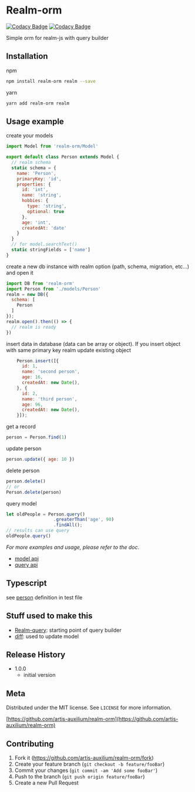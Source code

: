 # Realm-orm
[![Codacy Badge](https://api.codacy.com/project/badge/Coverage/69aefef70f5c41a79b61845bb38ea0c9)](https://www.codacy.com/app/icfr-eirl/realm-orm?utm_source=github.com&amp;utm_medium=referral&amp;utm_content=artis-auxilium/realm-orm&amp;utm_campaign=Badge_Coverage)
[![Codacy Badge](https://api.codacy.com/project/badge/Grade/69aefef70f5c41a79b61845bb38ea0c9)](https://www.codacy.com/app/icfr-eirl/realm-orm?utm_source=github.com&amp;utm_medium=referral&amp;utm_content=artis-auxilium/realm-orm&amp;utm_campaign=Badge_Grade)

Simple orm for realm-js with query builder

## Installation

npm

```sh
npm install realm-orm realm --save
```

yarn

```sh
yarn add realm-orm realm
```

## Usage example

create your models

```js
import Model from 'realm-orm/Model'

export default class Person extends Model {
  // realm schema
  static schema = {
    name: 'Person',
    primaryKey: 'id',
    properties: {
      id: 'int',
      name: 'string',
      hobbies: {
        type: 'string',
        optional: true
      },
      age: 'int',
      createdAt: 'date'
    }
  }
  // for model.searchText()
  static stringFields = ['name']
}
```

create a new db instance with realm option
(path, schema, migration, etc...) and open it

```js
import DB from 'realm-orm'
import Person from './models/Person'
realm = new DB({
  schema: [
    Person
  ]
});
realm.open().then(() => {
  // realm is ready
})
```

insert data in database (data can be array or object).
If you insert object with same primary key realm
update existing object

```js
    Person.insert([{
      id: 1,
      name: 'second person',
      age: 16,
      createdAt: new Date(),
    }, {
      id: 2,
      name: 'third person',
      age: 96,
      createdAt: new Date(),
    }]);

```

get a record

```js
person = Person.find(1)
```
update person
```js
person.update({ age: 10 })
```
delete person
```js
person.delete()
// or
Person.delete(person)
```

query model

```js
let oldPeople = Person.query()
                  .greaterThan('age', 90)
                  .findAll();
// results can use query
oldPeople.query()
```

_For more examples and usage, please refer to the doc._

* [model api](./docs/model.md)
* [query api](./docs/query.md)

## Typescript
see [person](https://github.com/artis-auxilium/realm-orm/blob/master/__test__/models/Person.d.ts) definition in test file


## Stuff used to make this

* [Realm-query](https://github.com/mrphu3074/realm-query): starting point of query builder
* [diff](https://github.com/flitbit/diff): used to update model

## Release History

* 1.0.0
  * initial version

## Meta

Distributed under the MIT license. See ``LICENSE`` for more information.

[https://github.com/artis-auxilium/realm-orm](https://github.com/artis-auxilium/realm-orm)

## Contributing

  1. Fork it (<https://github.com/artis-auxilium/realm-orm/fork>)
  2. Create your feature branch (`git checkout -b feature/fooBar`)
  3. Commit your changes (`git commit -am 'Add some fooBar'`)
  4. Push to the branch (`git push origin feature/fooBar`)
  5. Create a new Pull Request
